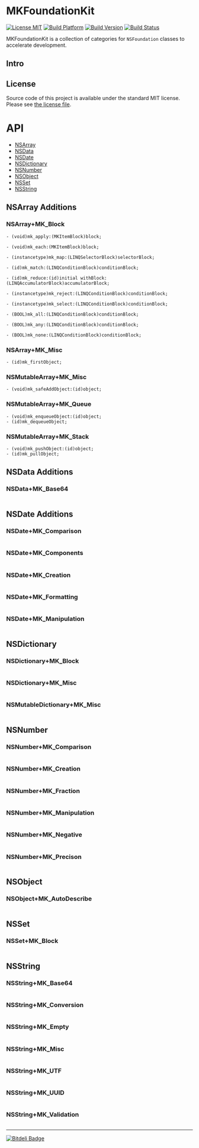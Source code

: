# MKFoundationKit

[![License MIT](https://go-shields.herokuapp.com/license-MIT-blue.png)](https://github.com/michalkonturek/MKFoundationKit/blob/master/LICENSE)
[![Build Platform](https://cocoapod-badges.herokuapp.com/p/MKFoundation/badge.png)](https://github.com/michalkonturek/MKFoundationKit)
[![Build Version](https://cocoapod-badges.herokuapp.com/v/MKFoundation/badge.png)](https://github.com/michalkonturek/MKFoundationKit)
[![Build Status](https://travis-ci.org/michalkonturek/MKFoundation.png?branch=master)](https://travis-ci.org/michalkonturek/MKFoundationKit)


MKFoundationKit is a collection of categories for `NSFoundation` classes to accelerate development. 

## Intro

<!--This library is available through [CocoaPods][PODS].-->

## License

Source code of this project is available under the standard MIT license. Please see [the license file][LICENSE].

[PODS]:http://cocoapods.org/
[LICENSE]:https://github.com/michalkonturek/MKFoundation/blob/master/LICENSE


# API

* [NSArray](#NSArray)
* [NSData](#NSData)
* [NSDate](#NSDate)
* [NSDictionary](#NSDictionary)
* [NSNumber](#NSNumber)
* [NSObject](#NSObject)
* [NSSet](#NSSet)
* [NSString](#NSString)


## NSArray Additions

### NSArray+MK_Block

```objc
- (void)mk_apply:(MKItemBlock)block;

- (void)mk_each:(MKItemBlock)block;

- (instancetype)mk_map:(LINQSelectorBlock)selectorBlock;

- (id)mk_match:(LINQConditionBlock)conditionBlock;

- (id)mk_reduce:(id)initial withBlock:(LINQAccumulatorBlock)accumulatorBlock;

- (instancetype)mk_reject:(LINQConditionBlock)conditionBlock;

- (instancetype)mk_select:(LINQConditionBlock)conditionBlock;

- (BOOL)mk_all:(LINQConditionBlock)conditionBlock;

- (BOOL)mk_any:(LINQConditionBlock)conditionBlock;

- (BOOL)mk_none:(LINQConditionBlock)conditionBlock;
```

### NSArray+MK_Misc

```objc
- (id)mk_firstObject;
```

### NSMutableArray+MK_Misc

```objc
- (void)mk_safeAddObject:(id)object;
```

### NSMutableArray+MK_Queue

```objc
- (void)mk_enqueueObject:(id)object;
- (id)mk_dequeueObject;
```

### NSMutableArray+MK_Stack

```objc
- (void)mk_pushObject:(id)object;
- (id)mk_pullObject;
```

## NSData Additions

### NSData+MK_Base64

```objc
```

## NSDate Additions

### NSDate+MK_Comparison

```objc
```

### NSDate+MK_Components

```objc
```

### NSDate+MK_Creation

```objc
```

### NSDate+MK_Formatting

```objc
```

### NSDate+MK_Manipulation

```objc
```

<!--## NSDecimalNumber-->

## NSDictionary

### NSDictionary+MK_Block

```objc
```

### NSDictionary+MK_Misc

```objc
```

### NSMutableDictionary+MK_Misc

```objc
```

## NSNumber

### NSNumber+MK_Comparison

```objc
```

### NSNumber+MK_Creation

```objc
```

### NSNumber+MK_Fraction

```objc
```

### NSNumber+MK_Manipulation

```objc
```

### NSNumber+MK_Negative

```objc
```

### NSNumber+MK_Precison

```objc
```

## NSObject

### NSObject+MK_AutoDescribe

```objc
```

## NSSet

### NSSet+MK_Block

```objc
```

## NSString

### NSString+MK_Base64

```objc
```

### NSString+MK_Conversion

```objc
```

### NSString+MK_Empty

```objc
```

### NSString+MK_Misc

```objc
```

### NSString+MK_UTF

```objc
```

### NSString+MK_UUID

```objc
```

### NSString+MK_Validation

```objc
```

- - - 

[![Bitdeli Badge](https://d2weczhvl823v0.cloudfront.net/michalkonturek/mkfoundationkit/trend.png)](https://bitdeli.com/free "Bitdeli Badge")




